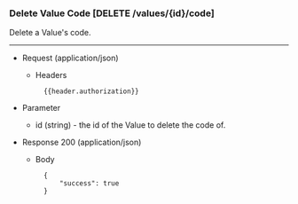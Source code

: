 ### Delete Value Code [DELETE /values/{id}/code]

Delete a Value's code.

---

+ Request (application/json)
    + Headers
    
            {{header.authorization}}

+ Parameter
    + id (string) - the id of the Value to delete the code of.

+ Response 200 (application/json)

    + Body

            {
                "success": true
            }

